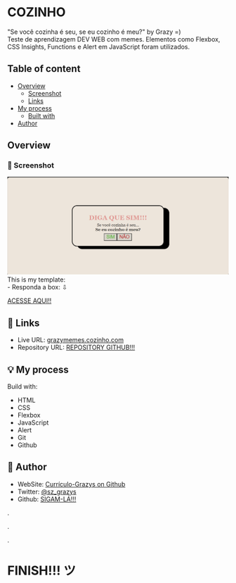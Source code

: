 # COZINHO
"Se você cozinha é seu, se eu cozinho é meu?" by Grazy =)
<br>Teste de aprendizagem DEV WEB com memes. Elementos como Flexbox, CSS Insights, Functions e Alert em JavaScript foram utilizados.</p>

## Table of content
- [Overview](#overview)
  - [Screenshot](#screenshot)
  - [Links](#links)
- [My process](#my-process)
  - [Built with](#built-with)
- [Author](#author)

## Overview
### 📸 Screenshot
<img style="text-align: center;" src="./img/screenshot-preview.png">
This is my template:  <br>
- Responda a box: ⇩

[ACESSE AQUI!!](https://grazysss.github.io/COZINHO/)


## 🔗 Links

- Live URL: [grazymemes.cozinho.com](https://grazysss.github.io/COZINHO/)
- Repository URL: [REPOSITORY GITHUB!!!](https://github.com/grazysss/COZINHO)

## 💡 My process
Build with:
  - HTML
  - CSS
  - Flexbox
  - JavaScript
  - Alert
  - Git 
  - Github


## 💞 Author
- WebSite: [Currículo-Grazys on Github](https://grazysss.github.io/curriculo-grazy/)
- Twitter: [@sz_grazys](https://twitter.com/sz_grays)
- Github: [SIGAM-LÁ!!!](https://github.com/grazysss/)

.

.

.
# FINISH!!! ツ